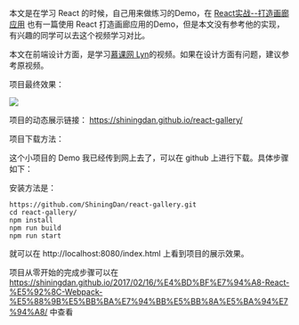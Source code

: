 本文是在学习 React 的时候，自己用来做练习的Demo，在 [React实战--打造画廊应用](http://www.imooc.com/learn/507) 也有一篇使用 React 打造画廊应用的Demo，但是本文没有参考他的实现，有兴趣的同学可以去这个视频学习对比。

本文在前端设计方面，是学习[慕课网 Lyn](http://www.imooc.com/t/104593)的视频。如果在设计方面有问题，建议参考原视频。

项目最终效果：

![](http://ojt6zsxg2.bkt.clouddn.com/974aa23d57a72dd84ec464a88acc6822.png)

项目的动态展示链接： https://shiningdan.github.io/react-gallery/

项目下载方法：

这个小项目的 Demo 我已经传到网上去了，可以在 github 上进行下载。具体步骤如下：

安装方法是：

```
https://github.com/ShiningDan/react-gallery.git
cd react-gallery/
npm install
npm run build
npm run start
```

就可以在 http://localhost:8080/index.html 上看到项目的展示效果。

项目从零开始的完成步骤可以在 https://shiningdan.github.io/2017/02/16/%E4%BD%BF%E7%94%A8-React-%E5%92%8C-Webpack-%E5%88%9B%E5%BB%BA%E7%94%BB%E5%BB%8A%E5%BA%94%E7%94%A8/ 中查看